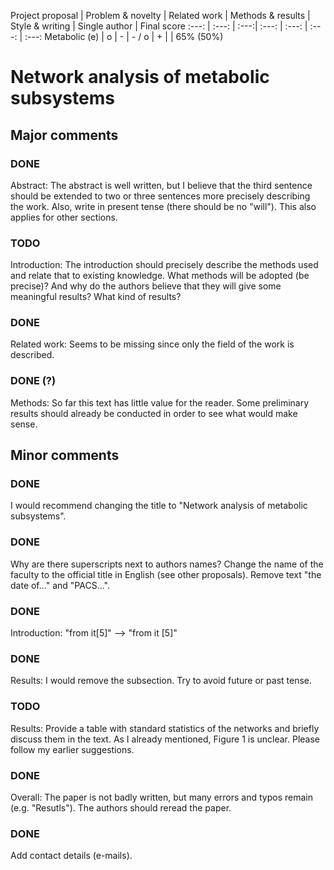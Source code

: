 Project proposal | Problem & novelty | Related work | Methods & results | Style
& writing | Single author | Final score :---: | :---: | :---:| :---: | :---: |
:---: | :---: Metabolic (e) | o | - | - / o | + | | 65% (50%)

# Network analysis of metabolic subsystems

## Major comments

### DONE
Abstract: The abstract is well written, but I believe that the third sentence
should be extended to two or three sentences more precisely describing the
work. Also, write in present tense (there should be no "will"). This also
applies for other sections.

### TODO
Introduction: The introduction should precisely describe the methods used and
relate that to existing knowledge. What methods will be adopted (be precise)?
And why do the authors believe that they will give some meaningful results? What
kind of results?

### DONE
Related work: Seems to be missing since only the field of the work is described.

### DONE (?)
Methods: So far this text has little value for the reader. Some preliminary
results should already be conducted in order to see what would make sense.

## Minor comments

### DONE
I would recommend changing the title to "Network analysis of metabolic
subsystems".

### DONE
Why are there superscripts next to authors names? Change the name of the faculty
to the official title in English (see other proposals). Remove text "the date
of..." and "PACS...".

### DONE
Introduction: "from it[5]" --> "from it [5]"

### DONE
Results: I would remove the subsection. Try to avoid future or past tense.

### TODO
Results: Provide a table with standard statistics of the networks and briefly
discuss them in the text. As I already mentioned, Figure 1 is unclear. Please
follow my earlier suggestions.

### DONE
Overall: The paper is not badly written, but many errors and typos remain
(e.g. "Resutls"). The authors should reread the paper.

### DONE
Add contact details (e-mails).
